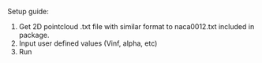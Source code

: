 Setup guide:
1. Get 2D pointcloud .txt file with similar format to naca0012.txt included in package.
2. Input user defined values (Vinf, alpha, etc) 
3. Run
